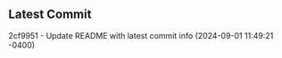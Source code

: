 
## Latest Commit
2cf9951 - Update README with latest commit info (2024-09-01 11:49:21 -0400) <Yunxi-Zhou>
